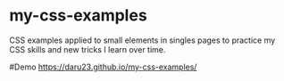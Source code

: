 # my-css-examples
CSS examples applied to small elements in singles pages to practice my CSS skills and new tricks I learn over time.

#Demo
https://daru23.github.io/my-css-examples/